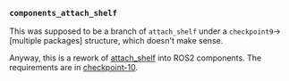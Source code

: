 ### `components_attach_shelf`

This was supposed to be a branch of `attach_shelf` under a `checkpoint9`->[multiple packages] structure, which doesn't make sense.

Anyway, this is a rework of [attach_shelf](https://github.com/ivogeorg/attach_shelf.git) into ROS2 components. The requirements are in [checkpoint-10](assets/checkpoint-10.pdf).

